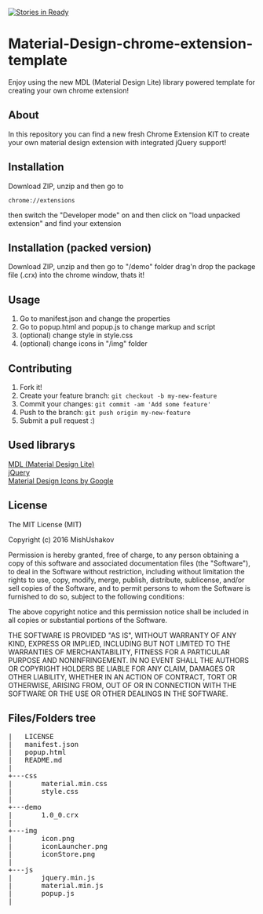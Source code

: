 [![Stories in Ready](https://badge.waffle.io/fresnizky/gleam-tracker.png?label=ready&title=Ready)](https://waffle.io/fresnizky/gleam-tracker?utm_source=badge)
# Material-Design-chrome-extension-template
Enjoy using the new MDL (Material Design Lite) library powered template for creating your own chrome extension!

## About
In this repository you can find a new fresh Chrome Extension KIT to create your own material design extension with integrated jQuery support!

## Installation
Download ZIP, unzip and then go to <pre><code>chrome://extensions</code></pre> then switch the "Developer mode" on and then click on "load unpacked extension" and find your extension
## Installation (packed version)
Download ZIP, unzip and then go to "/demo" folder drag'n drop the package file (.crx) into the chrome window, thats it!
## Usage
1. Go to manifest.json and change the properties
2. Go to popup.html and popup.js to change markup and script
3. (optional) change style in style.css
4. (optional) change icons in "/img" folder

## Contributing
1. Fork it!
2. Create your feature branch: `git checkout -b my-new-feature`
3. Commit your changes: `git commit -am 'Add some feature'`
4. Push to the branch: `git push origin my-new-feature`
5. Submit a pull request :)

## Used librarys

<a href="http://getmdl.io">MDL (Material Design Lite)</a><br>
<a href="http://jquery.com">jQuery</a> <br>
<a href="https://fonts.googleapis.com/icon?family=Material+Icons">Material Design Icons by Google</a>
<br>
## License

The MIT License (MIT)

Copyright (c) 2016 MishUshakov

Permission is hereby granted, free of charge, to any person obtaining a copy
of this software and associated documentation files (the "Software"), to deal
in the Software without restriction, including without limitation the rights
to use, copy, modify, merge, publish, distribute, sublicense, and/or sell
copies of the Software, and to permit persons to whom the Software is
furnished to do so, subject to the following conditions:

The above copyright notice and this permission notice shall be included in all
copies or substantial portions of the Software.

THE SOFTWARE IS PROVIDED "AS IS", WITHOUT WARRANTY OF ANY KIND, EXPRESS OR
IMPLIED, INCLUDING BUT NOT LIMITED TO THE WARRANTIES OF MERCHANTABILITY,
FITNESS FOR A PARTICULAR PURPOSE AND NONINFRINGEMENT. IN NO EVENT SHALL THE
AUTHORS OR COPYRIGHT HOLDERS BE LIABLE FOR ANY CLAIM, DAMAGES OR OTHER
LIABILITY, WHETHER IN AN ACTION OF CONTRACT, TORT OR OTHERWISE, ARISING FROM,
OUT OF OR IN CONNECTION WITH THE SOFTWARE OR THE USE OR OTHER DEALINGS IN THE
SOFTWARE.

## Files/Folders tree
<pre>
|   LICENSE
|   manifest.json
|   popup.html
|   README.md
|
+---css
|       material.min.css
|       style.css
|
+---demo
|       1.0_0.crx
|
+---img
|       icon.png
|       iconLauncher.png
|       iconStore.png
|
+---js
|       jquery.min.js
|       material.min.js
|       popup.js
|
        </pre>
